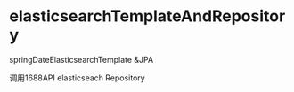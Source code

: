 # elasticsearchTemplateAndRepository
springDateElasticsearchTemplate  &amp;JPA


调用1688API 
elasticseach Repository
